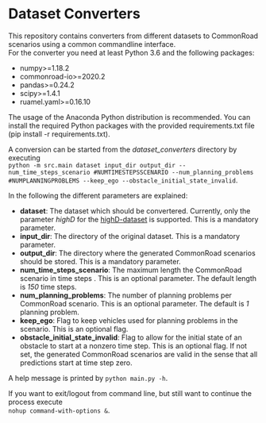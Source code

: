 # Dataset Converters

This repository contains converters from different datasets to CommonRoad scenarios using a common commandline interface.  
For the converter you need at least Python 3.6 and the following packages:
* numpy>=1.18.2
* commonroad-io>=2020.2
* pandas>=0.24.2
* scipy>=1.4.1
* ruamel.yaml>=0.16.10

The usage of the Anaconda Python distribution is recommended. 
You can install the required Python packages with the provided requirements.txt file (pip install -r requirements.txt).

A conversion can be started from the *dataset_converters* directory by executing  
`python -m src.main dataset input_dir output_dir --num_time_steps_scenario #NUMTIMESTEPSSCENARIO --num_planning_problems #NUMPLANNINGPROBLEMS --keep_ego --obstacle_initial_state_invalid`.

In the following the different parameters are explained:
* **dataset**: The dataset which should be convertered. Currently, only the parameter *highD* for the [highD-dataset](https://www.highd-dataset.com/) is supported. 
This is a mandatory parameter.
* **input_dir**: The directory of the original dataset. This is a mandatory parameter.
* **output_dir**: The directory where the generated CommonRoad scenarios should be stored. This is a mandatory parameter.
* **num_time_steps_scenario**: The maximum length the CommonRoad scenario in time steps . This is an optional parameter. The default length is *150* time steps.
* **num_planning_problems**: The number of planning problems per CommonRoad scenario. This is an optional parameter. The default is *1* planning problem.
* **keep_ego**: Flag to keep vehicles used for planning problems in the scenario. 
This is an optional flag. 
* **obstacle_initial_state_invalid**: Flag to allow for the initial state of an obstacle to start at a nonzero time step. This is an optional flag. 
If not set, the generated CommonRoad scenarios are valid in the sense that all predictions start at time step zero.

A help message is printed by `python main.py -h`.

If you want to exit/logout from command line, but still want to continue the process execute   
`nohup command-with-options &`.